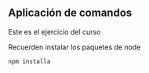 ## Aplicación de comandos

Este es el ejercicio del curso

Recuerden instalar los paquetes de node

```
npm installa
```